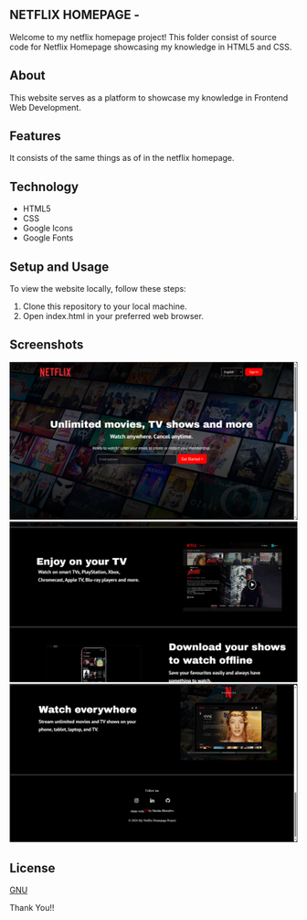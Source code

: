 ## NETFLIX HOMEPAGE -
Welcome to my netflix homepage project! This folder consist of source code for Netflix Homepage showcasing my knowledge in HTML5 and CSS.

## About 
This website serves as a platform to showcase my knowledge in Frontend Web Development. 

## Features
It consists of the same things as of in the netflix homepage.

## Technology
- HTML5
- CSS
- Google Icons
- Google Fonts

## Setup and Usage
To view the website locally, follow these steps:

1. Clone this repository to your local machine.
2. Open index.html in your preferred web browser.

## Screenshots
![alt text](<Images/Screenshot 2024-06-13 232813.png>)
![alt text](<Images/Screenshot 2024-06-13 232829.png>)
![alt text](<Images/Screenshot 2024-06-13 232849.png>)

## License
[GNU](License)

Thank You!!